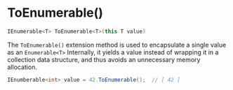 # ToEnumerable()

```csharp
IEnumerable<T> ToEnumerable<T>(this T value)
```

The `ToEnumerable()` extension method is used to encapsulate a single value as an `Enumerable<T>`
Internally, it yields a value instead of wrapping it in a collection data structure, and thus avoids an unnecessary
memory allocation.

```csharp
IEnumberable<int> value = 42.ToEnumerable();  // [ 42 ]
```